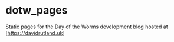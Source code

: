 # dotw_pages

Static pages for the Day of the Worms development blog hosted at [https://davidrutland.uk]
